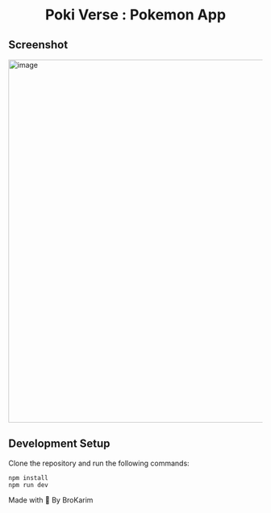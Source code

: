 <h1 align="center">Poki Verse : Pokemon App</h1>

## Screenshot
<img width="720" alt="image" src="https://github.com/BroKarim-Project/pokimon/assets/146515339/85dca224-adf8-48d1-9c4c-7c779170ae5c">


## Development Setup
Clone the repository and run the following commands:
```
npm install
npm run dev
```

Made with 💓 By BroKarim

